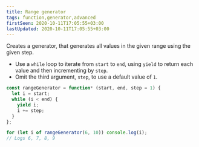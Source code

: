 ```yaml
---
title: Range generator
tags: function,generator,advanced
firstSeen: 2020-10-11T17:05:55+03:00
lastUpdated: 2020-10-11T17:05:55+03:00
---
```


Creates a generator, that generates all values in the given range using the given step.

- Use a `while` loop to iterate from `start` to `end`, using `yield` to return each value and then incrementing by `step`.
- Omit the third argument, `step`, to use a default value of `1`.

```js
const rangeGenerator = function* (start, end, step = 1) {
  let i = start;
  while (i < end) {
    yield i;
    i += step;
  }
};
```

```js
for (let i of rangeGenerator(6, 10)) console.log(i);
// Logs 6, 7, 8, 9
```
